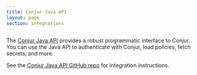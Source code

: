 ```yaml
---
title: Conjur Java API
layout: page
section: integrations
---
```


The [Conjur Java API](https://github.com/cyberark/conjur-api-java) provides a
robust programmatic interface to Conjur. You can use the Java API to authenticate
with Conjur, load policies, fetch secrets, and more.

See the [Conjur Java API GitHub repo](https://github.com/cyberark/conjur-api-java) for integration instructions.
